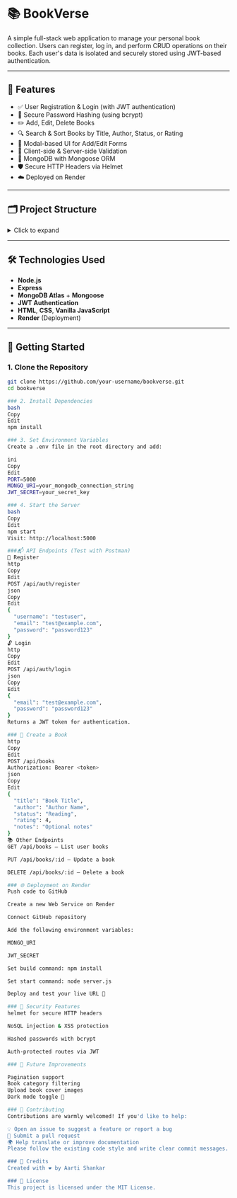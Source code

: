 # 📚 BookVerse

A simple full-stack web application to manage your personal book collection. Users can register, log in, and perform CRUD operations on their books. Each user's data is isolated and securely stored using JWT-based authentication.

---

## 🚀 Features

- ✅ User Registration & Login (with JWT authentication)
- 🔐 Secure Password Hashing (using bcrypt)
- ✏️ Add, Edit, Delete Books
- 🔍 Search & Sort Books by Title, Author, Status, or Rating
- 💬 Modal-based UI for Add/Edit Forms
- 🧰 Client-side & Server-side Validation
- 🧱 MongoDB with Mongoose ORM
- 🛡 Secure HTTP Headers via Helmet
- ☁️ Deployed on Render

---

## 🗂 Project Structure

<details>
<summary>Click to expand</summary>

bookverse/
├── controllers/
│ ├── authController.js
│ └── bookController.js
├── middleware/
│ ├── authMiddleware.js
│ └── errorHandler.js
├── models/
│ ├── User.js
│ └── Book.js
├── public/
│ ├── css/
│ │ └── styles.css
│ ├── js/
│ │ └── main.js
│ ├── index.html
│ └── books.html
├── routes/
│ ├── authRoutes.js
│ └── bookRoutes.js
├── utils/
│ └── connectDB.js
├── .env
├── .gitignore
├── package.json
├── server.js
└── README.md

yaml
Copy
Edit

</details>

---

## 🛠 Technologies Used

- **Node.js**
- **Express**
- **MongoDB Atlas** + **Mongoose**
- **JWT Authentication**
- **HTML**, **CSS**, **Vanilla JavaScript**
- **Render** (Deployment)

---

## 🧪 Getting Started

### 1. Clone the Repository

```bash
git clone https://github.com/your-username/bookverse.git
cd bookverse

### 2. Install Dependencies
bash
Copy
Edit
npm install

### 3. Set Environment Variables
Create a .env file in the root directory and add:

ini
Copy
Edit
PORT=5000
MONGO_URI=your_mongodb_connection_string
JWT_SECRET=your_secret_key

### 4. Start the Server
bash
Copy
Edit
npm start
Visit: http://localhost:5000

###📬 API Endpoints (Test with Postman)
🔑 Register
http
Copy
Edit
POST /api/auth/register
json
Copy
Edit
{
  "username": "testuser",
  "email": "test@example.com",
  "password": "password123"
}
🔓 Login
http
Copy
Edit
POST /api/auth/login
json
Copy
Edit
{
  "email": "test@example.com",
  "password": "password123"
}
Returns a JWT token for authentication.

### 📘 Create a Book
http
Copy
Edit
POST /api/books
Authorization: Bearer <token>
json
Copy
Edit
{
  "title": "Book Title",
  "author": "Author Name",
  "status": "Reading",
  "rating": 4,
  "notes": "Optional notes"
}
📚 Other Endpoints
GET /api/books — List user books

PUT /api/books/:id — Update a book

DELETE /api/books/:id — Delete a book

### 🌐 Deployment on Render
Push code to GitHub

Create a new Web Service on Render

Connect GitHub repository

Add the following environment variables:

MONGO_URI

JWT_SECRET

Set build command: npm install

Set start command: node server.js

Deploy and test your live URL 🎉

### 🔐 Security Features
helmet for secure HTTP headers

NoSQL injection & XSS protection

Hashed passwords with bcrypt

Auth-protected routes via JWT

### 🚧 Future Improvements

Pagination support
Book category filtering
Upload book cover images
Dark mode toggle 🌙

### 🤝 Contributing
Contributions are warmly welcomed! If you'd like to help:

💡 Open an issue to suggest a feature or report a bug
🔧 Submit a pull request
🌍 Help translate or improve documentation
Please follow the existing code style and write clear commit messages.

### 🙏 Credits
Created with ❤️ by Aarti Shankar

### 📄 License
This project is licensed under the MIT License.